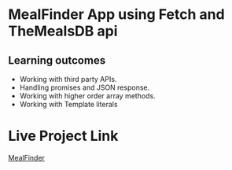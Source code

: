 # MealFinder App using Fetch and TheMealsDB api

## Learning outcomes 
- Working with third party APIs.
- Handling promises and JSON response.
- Working with higher order array methods.
- Working with Template literals

# Live Project Link
<a href="https://codepen.io/Taimoorkhan/full/NWNJdoL">MealFinder</a>
    